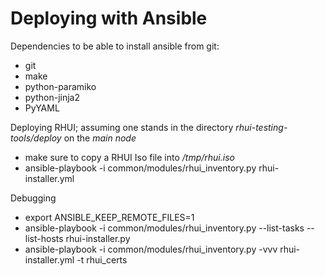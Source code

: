 Deploying with Ansible
=================

Dependencies to be able to install ansible from git:
* git
* make
* python-paramiko
* python-jinja2
* PyYAML

Deploying RHUI; assuming one stands in the directory _rhui-testing-tools/deploy_ on the _main node_
* make sure to copy a RHUI Iso file into _/tmp/rhui.iso_
* ansible-playbook -i common/modules/rhui_inventory.py rhui-installer.yml 

Debugging
* export ANSIBLE_KEEP_REMOTE_FILES=1
* ansible-playbook -i common/modules/rhui_inventory.py --list-tasks --list-hosts rhui-installer.py
* ansible-playbook -i common/modules/rhui_inventory.py -vvv rhui-installer.yml -t rhui_certs
